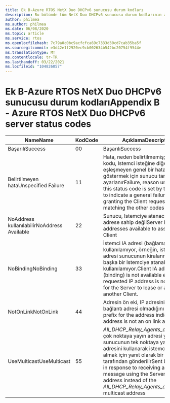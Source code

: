 ```yaml
---
title: Ek B-Azure RTOS NetX Duo DHCPv6 sunucusu durum kodları
description: Bu bölümde tüm NetX Duo DHCPv6 sunucusu durum kodlarının açıklaması yer almaktadır
author: philmea
ms.author: philmea
ms.date: 06/08/2020
ms.topic: article
ms.service: rtos
ms.openlocfilehash: 7c79a0c0bc9acfcfca69c7333d30cd7cab35ba5f
ms.sourcegitcommit: e3d42e1f2920ec9cb002634b542bc20754f9544e
ms.translationtype: MT
ms.contentlocale: tr-TR
ms.lasthandoff: 03/22/2021
ms.locfileid: "104826057"
---
```

# <a name="appendix-b---azure-rtos-netx-duo-dhcpv6-server-status-codes"></a><span data-ttu-id="cbe6b-103">Ek B-Azure RTOS NetX Duo DHCPv6 sunucusu durum kodları</span><span class="sxs-lookup"><span data-stu-id="cbe6b-103">Appendix B - Azure RTOS NetX Duo DHCPv6 server status codes</span></span>

| <span data-ttu-id="cbe6b-104">Name</span><span class="sxs-lookup"><span data-stu-id="cbe6b-104">Name</span></span>              | <span data-ttu-id="cbe6b-105">Kod</span><span class="sxs-lookup"><span data-stu-id="cbe6b-105">Code</span></span>            | <span data-ttu-id="cbe6b-106">Açıklama</span><span class="sxs-lookup"><span data-stu-id="cbe6b-106">Description</span></span> |
| ------------------- | ------------------- | --------------- |
| <span data-ttu-id="cbe6b-107">Başarılı</span><span class="sxs-lookup"><span data-stu-id="cbe6b-107">Success</span></span> | <span data-ttu-id="cbe6b-108">0</span><span class="sxs-lookup"><span data-stu-id="cbe6b-108">0</span></span> | <span data-ttu-id="cbe6b-109">Başarılı</span><span class="sxs-lookup"><span data-stu-id="cbe6b-109">Success</span></span> |
| <span data-ttu-id="cbe6b-110">Belirtilmeyen hata</span><span class="sxs-lookup"><span data-stu-id="cbe6b-110">Unspecified Failure</span></span> | <span data-ttu-id="cbe6b-111">1</span><span class="sxs-lookup"><span data-stu-id="cbe6b-111">1</span></span> | <span data-ttu-id="cbe6b-112">Hata, neden belirtilmemiş; Bu durum kodu, Istemci isteğine diğer kodlarla eşleşmeyen genel bir hata olduğunu göstermek için sunucu tarafından ayarlanır</span><span class="sxs-lookup"><span data-stu-id="cbe6b-112">Failure, reason unspecified; this status code is set by the Server to indicate a general failure in granting the Client request not matching the other codes</span></span> |
| <span data-ttu-id="cbe6b-113">NoAddress kullanılabilir</span><span class="sxs-lookup"><span data-stu-id="cbe6b-113">NoAddress Available</span></span> | <span data-ttu-id="cbe6b-114">2</span><span class="sxs-lookup"><span data-stu-id="cbe6b-114">2</span></span> | <span data-ttu-id="cbe6b-115">Sunucu, Istemciye atanacak bir adrese sahip değil</span><span class="sxs-lookup"><span data-stu-id="cbe6b-115">Server has no addresses available to assign to the Client</span></span> |
| <span data-ttu-id="cbe6b-116">NoBinding</span><span class="sxs-lookup"><span data-stu-id="cbe6b-116">NoBinding</span></span> | <span data-ttu-id="cbe6b-117">3</span><span class="sxs-lookup"><span data-stu-id="cbe6b-117">3</span></span> | <span data-ttu-id="cbe6b-118">İstemci IA adresi (bağlama) kullanılamıyor, örneğin, istenen IP adresi sunucunun kiralanmasını veya başka bir Istemciye atanabileceği için kullanılamıyor.</span><span class="sxs-lookup"><span data-stu-id="cbe6b-118">Client IA address (binding) is not available e.g. the requested IP address is not available for the Server to lease or assigned to another Client.</span></span> |
| <span data-ttu-id="cbe6b-119">NotOnLink</span><span class="sxs-lookup"><span data-stu-id="cbe6b-119">NotOnLink</span></span> | <span data-ttu-id="cbe6b-120">4</span><span class="sxs-lookup"><span data-stu-id="cbe6b-120">4</span></span> | <span data-ttu-id="cbe6b-121">Adresin ön eki, IP adresinin bir açık bağlantı adresi olmadığını belirtir</span><span class="sxs-lookup"><span data-stu-id="cbe6b-121">The prefix for the address indicates the IP address is not an on link address</span></span> |
| <span data-ttu-id="cbe6b-122">UseMulticast</span><span class="sxs-lookup"><span data-stu-id="cbe6b-122">UseMulticast</span></span> | <span data-ttu-id="cbe6b-123">5</span><span class="sxs-lookup"><span data-stu-id="cbe6b-123">5</span></span> | <span data-ttu-id="cbe6b-124">*All_DHCP_Relay_Agents_and_Servers* çok noktaya yayın adresi yerine sunucunun tek noktaya yayın adresini kullanarak istemci iletisi almak için yanıt olarak bir sunucu tarafından gönderilir</span><span class="sxs-lookup"><span data-stu-id="cbe6b-124">Sent by a Server in response to receiving a Client message using the Server’s unicast address instead of the *All_DHCP_Relay_Agents_and_Servers* multicast address</span></span> |